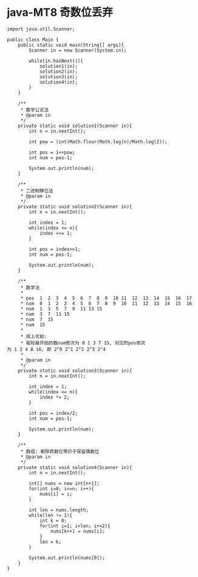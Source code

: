 # java-MT8 奇数位丢弃


    import java.util.Scanner;
    
    public class Main {
        public static void main(String[] args){
            Scanner in = new Scanner(System.in);
    
            while(in.hasNext()){
                solution1(in);
                solution2(in);
                solution3(in);
                solution4(in);
            }
        }
    
        /**
         * 数学公式法
         * @param in
         */
        private static void solution1(Scanner in){
            int n = in.nextInt();
    
            int pow = (int)Math.floor(Math.log(n)/Math.log(2));
    
            int pos = 1<<pow;
            int num = pos-1;
    
            System.out.println(num);
        }
    
        /**
         * 二进制移位法
         * @param in
         */
        private static void solution2(Scanner in){
            int n = in.nextInt();
    
            int index = 1;
            while(index <= n){
                index <<= 1;
            }
    
            int pos = index>>1;
            int num = pos-1;
    
            System.out.println(num);
        }
    
        /**
         * 数学法
         *
         * pos  1  2  3  4  5  6  7  8  9  10 11  12  13  14  15  16  17
         * num  0  1  2  3  4  5  6  7  8  9  10  11  12  13  14  15  16
         * num  1  3  5  7  9  11 13 15
         * num  3  7  11 15
         * num  7  15
         * num  15
         * 
         * 观上可知:
         * 每轮最开始的数num依次为 0 1 3 7 15, 对应的pos依次为 1 2 4 8 16, 即 2^0 2^1 2^2 2^3 2^4
         * 
         * @param in
         */
        private static void solution3(Scanner in){
            int n = in.nextInt();
    
            int index = 1;
            while(index <= n){
                index *= 2;
            }
    
            int pos = index/2;
            int num = pos-1;
    
            System.out.println(num);
        }
    
        /**
         * 数组: 删除奇数位等价于保留偶数位
         * @param in
         */
        private static void solution4(Scanner in){
            int n = in.nextInt();
    
            int[] nums = new int[n+1];
            for(int i=0; i<=n; i++){
                nums[i] = i;
            }
    
            int len = nums.length;
            while(len != 1){
                int k = 0;
                for(int i=1; i<len; i+=2){
                    nums[k++] = nums[i];
                }
                len = k;
            }
    
            System.out.println(nums[0]);
        }
    }

  

